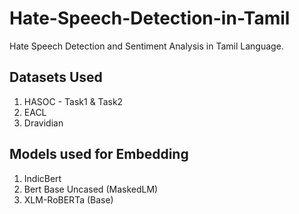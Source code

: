 # Hate-Speech-Detection-in-Tamil

Hate Speech Detection and Sentiment Analysis in Tamil Language.

## Datasets Used
1. HASOC - Task1 & Task2
2. EACL
3. Dravidian

## Models used for Embedding
1. IndicBert
2. Bert Base Uncased (MaskedLM)
3. XLM-RoBERTa (Base)